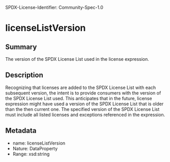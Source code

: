 SPDX-License-Identifier: Community-Spec-1.0

# licenseListVersion

## Summary

The version of the SPDX License List used in the license expression.

## Description

Recognizing that licenses are added to the SPDX License List with each subsequent version, the intent is to provide consumers with the version of the SPDX License List used. 
This anticipates that in the future, license expression might have used a version of the SPDX License List that is older than the then current one.
The specified version of the SPDX License List must include all listed licenses and exceptions referenced in the expression.

## Metadata

- name: licenseListVersion
- Nature: DataProperty
- Range: xsd:string

